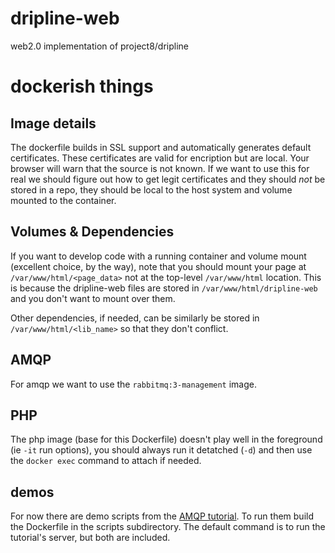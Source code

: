 # dripline-web
web2.0 implementation of project8/dripline

# dockerish things

## Image details
The dockerfile builds in SSL support and automatically generates default certificates. These certificates are valid for encription but are local. Your browser will warn that the source is not known. If we want to use this for real we should figure out how to get legit certificates and they should *not* be stored in a repo, they should be local to the host system and volume mounted to the container.

## Volumes & Dependencies
If you want to develop code with a running container and volume mount (excellent choice, by the way), note that you should mount your page at `/var/www/html/<page_data>` not at the top-level `/var/www/html` location. This is because the dripline-web files are stored in `/var/www/html/dripline-web` and you don't want to mount over them.

Other dependencies, if needed, can be similarly be stored in `/var/www/html/<lib_name>` so that they don't conflict.

## AMQP
For amqp we want to use the `rabbitmq:3-management` image.

## PHP
The php image (base for this Dockerfile) doesn't play well in the foreground (ie `-it` run options), you should always run it detatched (`-d`) and then use the `docker exec` command to attach if needed.

## demos
For now there are demo scripts from the [AMQP tutorial](http://www.rabbitmq.com/tutorials/tutorial-six-javascript.html). To run them build the Dockerfile in the scripts subdirectory. The default command is to run the tutorial's server, but both are included.
